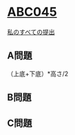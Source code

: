 # [ABC045](https://beta.atcoder.jp/contests/abc045)  
[私のすべての提出](https://beta.atcoder.jp/contests/abc045/submissions?f.Task=&f.Language=&f.Status=&f.User=tokizo)  
  
## A問題  
（上底+下底）*高さ/2  
  
## B問題  

## C問題  

